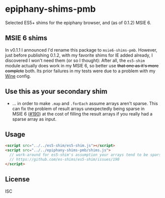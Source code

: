 ﻿
<!--#echo json="package.json" key="name" underline="=" -->
epiphany-shims-pmb
==================
<!--/#echo -->

<!--#echo json="package.json" key="description" -->
Selected ES5+ shims for the epiphany browser, and (as of 0.1.2) MSIE&#xA0;6.
<!--/#echo -->


MSIE&nbsp;6 shims
-----------------

In v0.1.1 I announced I'd rename this package to `msie6-shims-pmb`.
However, just before publishing 0.1.2, with my favorite shims for IE
added already, I discovered I won't need them (or so I thought):
After all, the `es5-shim` module actually does work in my MSIE&nbsp;6,
so better use <del>that one as it's more complete</del> both.
Its prior failures in my tests were due to a problem with my
[Wine](https://www.winehq.org/) config.


Use this as your secondary shim
-------------------------------

* … in order to make `.map` and `.forEach` assume arrays aren't sparse.
  This can fix the problem of result arrays unexpectedly being sparse in
  MSIE&nbsp;6 ([#190](https://github.com/es-shims/es5-shim/issues/190))
  at the cost of filling the result arrays if you really had a sparse array
  as input.






Usage
-----

```html
<script src="../../es5-shim/es5-shim.js"></script>
<script src="../../epiphany-shims-pmb/shims.js">
  // work-around for es5-shim's assumption your arrays tend to be sparse:
  // https://github.com/es-shims/es5-shim/issues/190
</script>
```



License
-------
<!--#echo json="package.json" key=".license" -->
ISC
<!--/#echo -->
